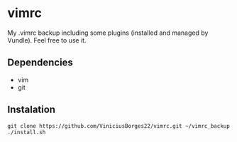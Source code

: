 # vimrc
My .vimrc backup including some plugins (installed and managed by Vundle). Feel free to use it.

## Dependencies
- vim
- git

## Instalation
```
git clone https://github.com/ViniciusBorges22/vimrc.git ~/vimrc_backup
./install.sh
```
